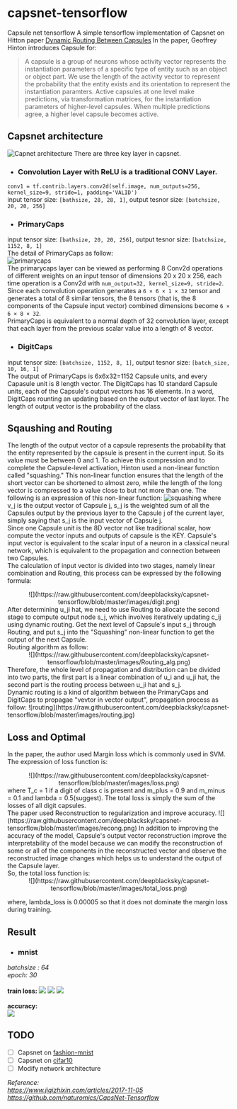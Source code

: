 # capsnet-tensorflow
Capsule net tensorflow
A simple tensorflow implementation of Capsnet on Hitton paper [Dynamic Routing Between Capsules](https://arxiv.org/abs/1710.09829)
In the paper, Geoffrey Hinton introduces Capsule for:
>A capsule is a group of neurons whose activity vector represents the instantiation parameters of a specific type of entity such as an object or object part.
We use the length of the activity vector to represent the probability that the entity exists and its
orientation to represent the instantiation paramters. Active capsules at one level
make predictions, via transformation matrices, for the instantiation parameters of
higher-level capsules. When multiple predictions agree, a higher level capsule becomes active.

## Capsnet architecture
![Capnet architecture](https://github.com/deepblacksky/capsnet-tensorflow/blob/master/images/arch.png)
There are three key layer in capsnet.
- ### Convolution Layer with ReLU is a traditional CONV Layer. <br>
`conv1 = tf.contrib.layers.conv2d(self.image, num_outputs=256, kernel_size=9, stride=1, padding='VALID')`<br>
input tensor size: `[bathsize, 28, 28, 1]`, output tesnor size: `[batchsize, 20, 20, 256]`
- ### PrimaryCaps<br>
input tensor size: `[bathsize, 20, 20, 256]`, output tesnor size: `[batchsize, 1152, 8, 1]`<br>
The detail of PrimaryCaps as follow:<br>
![primarycaps](https://raw.githubusercontent.com/deepblacksky/capsnet-tensorflow/blob/master/images/primaryCaps.jpg)<br>
The primarycaps layer can be viewed as performing 8 Conv2d operations of different weights on an input
tensor of dimensions 20 x 20 x 256,
each time operation is a Conv2d with `num_output=32, kernel_size=9, stride=2`.<br>
Since each convolution operation generates a `6 × 6 × 1 × 32` tensor and generates a total of 8 similar tensors,
the 8 tensors (that is, the 8 components of the Capsule input vector) combined dimensions become `6 × 6 × 8 × 32`.<br>
PrimaryCaps is equivalent to a normal depth of 32 convolution layer,
except that each layer from the previous scalar value into a length of 8 vector.
- ### DigitCaps<br>
input tensor size: `[batchsize, 1152, 8, 1]`, output tesnor size: `[batch_size, 10, 16, 1]`<br>
The output of PrimaryCaps is 6x6x32=1152 Capsule units, and every Capasule unit is 8 length vector.
The DigitCaps has 10 standard Capsule units, each of the Capsule's output vectors has 16 elements.
In a word, DigitCaps rounting an updating based on the output vector of last layer.
The length of output vector is the probability of the class.

## Sqaushing and Routing
The length of the output vector of a capsule represents the probability that the entity represented by the capsule is present in the current input.
So its value must be between 0 and 1.
To achieve this compression and to complete the Capsule-level activation, Hinton used a non-linear function called "squashing."
This non-linear function ensures that the length of the short vector can be shortened to almost zero, while the length of the long vector is compressed to a value close to but not more than one.
The following is an expression of this non-linear function:
![squashing](https://raw.githubusercontent.com/deepblacksky/capsnet-tensorflow/blob/master/images/squashing.png)
where v_j is the output vector of Capsule j, s_j is the weighted sum of all the Capsules output by the previous layer to the Capsule j of the current layer, simply saying that s_j is the input vector of Capsule j.<br>
Since one Capsule unit is the 8D vector not like traditional scalar, how compute the vector inputs and outputs of capsule is the KEY.
Capsule's input vector is equivalent to the scalar input of a neuron in a classical neural network, which is equivalent to the propagation and connection between two Capsules.<br>
The calculation of input vector is divided into two stages, namely linear combination and Routing, this process can be expressed by the following formula:
<center>![](https://raw.githubusercontent.com/deepblacksky/capsnet-tensorflow/blob/master/images/digit.png)</center>
After determining u_ji hat, we need to use Routing to allocate the second stage to compute output node s_j, which involves iteratively updating c_ij using dynamic routing. Get the next level of Capsule's input s_j through Routing, and put s_j into the "Squashing" non-linear function to get the output of the next Capsule.<br>
Routing algorithm as follow:
<center>![](https://raw.githubusercontent.com/deepblacksky/capsnet-tensorflow/blob/master/images/Routing_alg.png)</center>
Therefore, the whole level of propagation and distribution can be divided into two parts, the first part is a linear combination of u_i and u_ji hat, the second part is the routing process between u_ji hat and s_j.<br>
Dynamic routing is a kind of algorithm between the PrimaryCaps and DigitCaps to propagae "vevtor in vector output", propagation process as follow:
![routing](https://raw.githubusercontent.com/deepblacksky/capsnet-tensorflow/blob/master/images/routing.jpg)

## Loss and Optimal
In the paper, the author used Margin loss which is commonly used in SVM. The expression of loss function is:
<center>![](https://raw.githubusercontent.com/deepblacksky/capsnet-tensorflow/blob/master/images/loss.png)</center>
where T_c = 1 if a digit of class c is present and m_plus = 0.9 and m_minus = 0.1 and lambda = 0.5(suggest). The total loss is simply the sum of the losses of all digit capsules.<br>
The paper used Reconstruction to regularization and improve accuracy.
![](https://raw.githubusercontent.com/deepblacksky/capsnet-tensorflow/blob/master/images/recong.png)
In addition to improving the accuracy of the model, Capsule's output vector reconstruction improve the interpretability of the model because we can modify the reconstruction of some or all of the components in the reconstructed vector and observe the reconstructed image changes which helps us to understand the output of the Capsule layer.<br>
So, the total loss function is:
<center>![](https://raw.githubusercontent.com/deepblacksky/capsnet-tensorflow/blob/master/images/total_loss.png)</center>

where, lambda_loss is 0.00005 so that it does not dominate the
margin loss during training.

## Result
- ### mnist
*batchsize : 64<br>
epoch: 30*<br><br>
**train loss:**
![](https://raw.githubusercontent.com/deepblacksky/capsnet-tensorflow/blob/master/images/result_loss_1.png)
![](https://raw.githubusercontent.com/deepblacksky/capsnet-tensorflow/blob/master/images/result_loss_2.png)
![](https://raw.githubusercontent.com/deepblacksky/capsnet-tensorflow/blob/master/images/result_loss_3.png)
<br><br>
**accuracy:**<br>
![](https://raw.githubusercontent.com/deepblacksky/capsnet-tensorflow/blob/master/images/accuracy.png)

## TODO
- [ ] Capsnet on [fashion-mnist](https://github.com/zalandoresearch/fashion-mnist)
- [ ] Capsnet on [cifar10](http://www.cs.toronto.edu/~kriz/cifar.html)
- [ ] Modify network architecture

*Reference:<br>
https://www.jiqizhixin.com/articles/2017-11-05<br>
https://github.com/naturomics/CapsNet-Tensorflow*
